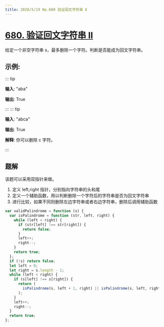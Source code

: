 ```yaml
---
title: 2020/5/19 No.680 验证回文字符串 Ⅱ
---
```


# [680. 验证回文字符串 Ⅱ](https://leetcode-cn.com/problems/valid-palindrome-ii/)

给定一个非空字符串 s，最多删除一个字符。判断是否能成为回文字符串。

## 示例:

::: tip

**输入**: "aba"

**输出**: True

:::
::: tip

**输入**: "abca"

**输出**: True

**解释**: 你可以删除 c 字符。

:::

## 题解

该题可以采用双指针来做。

1. 定义 left,right 指针，分别指向字符串的头和尾
2. 定义一个辅助函数，用以判断删除一个字符后的字符串是否为回文字符串
3. 进行比较，如果不同则删除左边字符串或者右边字符串，删除后调用辅助函数

```js
var validPalindrome = function (s) {
  var isPalindrome = function (str, left, right) {
    while (left < right) {
      if (str[left] !== str[right]) {
        return false;
      }
      left++;
      right--;
    }
    return true;
  };
  if (!s) return false;
  let left = 0;
  let right = s.length - 1;
  while (left < right) {
    if (s[left] !== s[right]) {
      return (
        isPalindrome(s, left + 1, right) || isPalindrome(s, left, right - 1)
      );
    }
    left++;
    right--;
  }
  return true;
};
```

